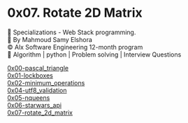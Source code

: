 # 0x07. Rotate 2D Matrix

📂 Specializations - Web Stack programming.  
👤 By Mahmoud Samy Elshora  
©️ Alx Software Engineering 12-month program  
🔖 Algorithm | python | Problem solving | Interview Questions  

[0x00-pascal_triangle](0x00-pascal_triangle)  
[0x01-lockboxes](https://github.com/Mahmoud-Samy-Creator/alx-interview/tree/main/0x01-lockboxes)  
[0x02-minimum_operations](https://github.com/Mahmoud-Samy-Creator/alx-interview/tree/main/0x02-minimum_operations)  
[0x04-utf8_validation](https://github.com/Mahmoud-Samy-Creator/alx-interview/tree/main/0x04-utf8_validation)  
[0x05-nqueens](https://github.com/Mahmoud-Samy-Creator/alx-interview/tree/main/0x05-nqueens)  
[0x06-starwars_api](https://github.com/Mahmoud-Samy-Creator/alx-interview/tree/main/0x06-starwars_api)  
[0x07-rotate_2d_matrix](https://github.com/Mahmoud-Samy-Creator/alx-interview/tree/main/0x07-rotate_2d_matrix)  